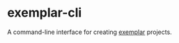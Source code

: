 # exemplar-cli

A command-line interface for creating [exemplar](https://github.com/frxnz/exemplar) projects.